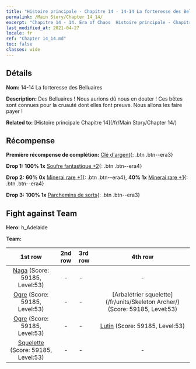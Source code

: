 ```yaml
---
title: "Histoire principale - Chapitre 14 - 14-14 La forteresse des Belluaires"
permalink: /Main Story/Chapter 14_14/
excerpt: "Chapitre 14 - 14. Era of Chaos  Histoire principale - Chapitre 14_14. 14-14 La forteresse des Belluaires"
last_modified_at: 2021-04-27
locale: fr
ref: "Chapter 14_14.md"
toc: false
classes: wide
---
```


## Détails

 **Nom:** 14-14 La forteresse des Belluaires

 **Description:** Des Belluaires ! Nous aurions dû nous en douter ! Ces bêtes sont connues pour la cruauté dont elles font preuve. Nous allons les faire payer !

 **Related to:** [Histoire principale Chapitre 14](/fr/Main Story/Chapter 14/)

## Récompense

 **Première récompense de complétion:** [Clé d'argent](/ItemsFR/con_693/){: .btn .btn--era3}

 **Drop 1:** **100% 1x** [Soufre fantastique +2](/ItemsFR/mat_50/){: .btn .btn--era4}

 **Drop 2:** **60% 0x** [Minerai rare +1](/ItemsFR/mat_40/){: .btn .btn--era4}, **40% 1x** [Minerai rare +1](/ItemsFR/mat_40/){: .btn .btn--era4}

 **Drop 3:** **100% 1x** [Parchemins de sorts](/ItemsFR/con_694/){: .btn .btn--era3}


## Fight against Team
 **Hero:** h_Adelaide

 **Team:**


  | 1st row | 2nd row | 3rd row | 4th row |
  |:----:|:----:|:----|:----:|
  | [Naga](/fr/units/Naga/) (Score: 59185, Level:53)  | - | - | - |
  | [Ogre](/fr/units/Ogre/) (Score: 59185, Level:53)  | - | - | [Arbalétrier squelette](/fr/units/Skeleton Archer/) (Score: 59185, Level:53)  |
  | [Ogre](/fr/units/Ogre/) (Score: 59185, Level:53)  | - | - | [Lutin](/fr/units/Gremlin/) (Score: 59185, Level:53)  |
  | [Squelette](/fr/units/Skeleton/) (Score: 59185, Level:53)  | - | - | - |


